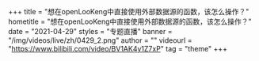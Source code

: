 +++
    title = "想在openLooKeng中直接使用外部数据源的函数，该怎么操作？"
    hometitle = "想在openLooKeng中直接使用外部数据源的函数，该怎么操作？"
    date = "2021-04-29"
    styles = "专题直播"
    banner = "/img/videos/live/zh/0429_2.png"
    author = ""
    videourl = "https://www.bilibili.com/video/BV1AK4y1Z7xP" 
    tag = "theme"
+++